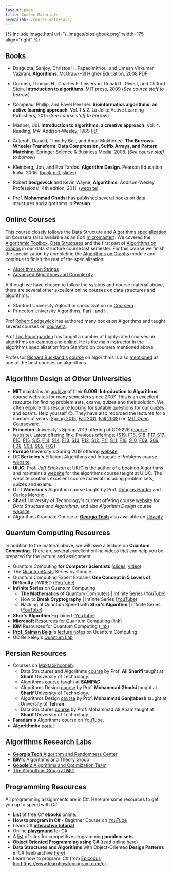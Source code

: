 ```yaml
---
layout: page
title: Course Materials
permalink: /course-materials/
---
```


{% include image.html url="/_images/bioalgbook.png" width=175 align="right" %}

## Books
* Dasgupta, Sanjoy, Christos H. Papadimitriou, and Umesh Virkumar Vazirani. **Algorithms**. McGraw-Hill Higher Education, 2008 <a href="http://algorithmics.lsi.upc.edu/docs/Dasgupta-Papadimitriou-Vazirani.pdf"> PDF </a>

* Cormen, Thomas H., Charles E. Leiserson, Ronald L. Rivest, and Clifford Stein. **Introduction to algorithms**. MIT press, 2009 (*See course staff to borrow*)

* Compeau, Phillip, and Pavel Pevzner. **Bioinformatics algorithms: an active learning approach**. Vol. 1 & 2. La Jolla: Active Learning Publishers, 2015 (*See course staff to borrow*)

* Manber, Udi. **Introduction to algorithms: a creative approach**. Vol. 4. Reading, MA: Addison-Wesley, 1989 <a href="https://doc.lagout.org/science/0_Computer%20Science/2_Algorithms/Introduction%20to%20Algorithms_%20A%20Creative%20Approach%20%5BManber%201989-01-11%5D.pdf">PDF</a>

* Adjeroh, Donald, Timothy Bell, and Amar Mukherjee. **The Burrows-Wheeler Transform: Data Compression, Suffix Arrays, and Pattern Matching**. Springer Science & Business Media, 2008. (*See course staff to borrow*)

* Kleinberg, Jon, and Eva Tardos. **Algorithm Design**. Pearson Education India, 2006. ([book pdf](http://www.cs.sjtu.edu.cn/~jiangli/teaching/CS222/files/materials/Algorithm%20Design.pdf), [slides](http://www.cs.princeton.edu/~wayne/kleinberg-tardos/pearson/))

* Robert **Sedgewick** and Kevin Wayne, **Algorithms**, Addison-Wesley Professional, 4th edition, 2011. ([website](https://algs4.cs.princeton.edu/home/))

* Prof. **[Mohammad Ghodsi](http://sharif.ir/~ghodsi)** has published [several](http://sharif.ir/~ghodsi/?page=books) books on data structures and algorithms in **Persian**.

## Online Courses

This course closely follows the Data Structure and Algorithms <a href="https://www.coursera.org/specializations/data-structures-algorithms">specialization</a> on Coursera (also available as an EdX <a href="https://www.edx.org/micromasters/ucsandiegox-algorithms-and-data-structures">micromaster</a>). We covered the <a href="https://www.coursera.org/learn/algorithmic-toolbox">Algorithmic Toolbox</a>, <a href="https://www.coursera.org/learn/data-structures">Data Structures</a> and the first part of <a href="https://www.coursera.org/learn/algorithms-on-graphs">Algorithms on Graphs</a> in our data structure course last semester. For this course we finish the specialization by completing the <a href="https://www.coursera.org/learn/algorithms-on-graphs">Algorithms on Graphs</a> module and continue to finish the rest of the specialization:

* <a href="https://www.coursera.org/learn/algorithms-on-strings">Algorithms on Strings</a>
* <a href="https://www.coursera.org/learn/advanced-algorithms-and-complexity">Advanced Algorithms and Complexity</a>

Although we have chosen to follow the sylabus and course material above, there are several other excellent online courses on data structures and algorithms:
* Stanford University Aglorithm specialization on [Coursera](https://www.coursera.org/specializations/algorithms).
* Princeton University Algorithms, [Part I](https://www.coursera.org/learn/algorithms-part1) and [II](https://www.coursera.org/learn/algorithms-part2).

Prof [Robert Sedgewick](https://www.cs.princeton.edu/~rs/) has authored many books on Algorithms and taught several courses on [coursera](https://www.coursera.org/instructor/~250165).  

Prof [Tim Roughgarden](http://timroughgarden.org/) has taught a number of highly rated courses on algorithms [on-campus](http://timroughgarden.org/teaching.html) and [online](http://timroughgarden.org/videos.html). He is the main instructor in the algorithms specialization from Stanford on coursera mentioned above.

Professor [Richard Buckland's](https://www.cse.unsw.edu.au/~richardb/) [course](https://www.youtube.com/playlist?list=PLE621E25B3BF8B9D1) on algorithms is also [mentioned](https://www.quora.com/What-are-the-best-lecture-slides-for-data-structures-and-algorithms) as one of the best courses on algorithms.

## Algorithm Design at Other Universities

* **MIT** maintains an [archive](https://courses.csail.mit.edu/6.006/) of their **6.006: Introduction to Algorithms** course websites for many semesters since 2007. This is an excellent resource for finding problem sets, exams, quizes and their solution. We often explore this resource looking for suitable questions for our quizes and exams. Help yourself 😊. They have also recorded the lectures for a number of years ([Spring 2015](https://ocw.mit.edu/courses/electrical-engineering-and-computer-science/6-046j-design-and-analysis-of-algorithms-spring-2015/lecture-videos/), [Fall 2011](https://ocw.mit.edu/courses/electrical-engineering-and-computer-science/6-006-introduction-to-algorithms-fall-2011/lecture-videos/), [Fall 2005](https://ocw.mit.edu/courses/electrical-engineering-and-computer-science/6-046j-introduction-to-algorithms-sma-5503-fall-2005/video-lectures/)) on [MIT Open Courseware](https://ocw.mit.edu/index.htm).
* **Princeton** University's Spring 2019 offering of COS226 ([course website](http://www.cs.princeton.edu/courses/archive/spring19/cos226/)). Latest offering [link](http://www.princeton.edu/~cos226). Previous offerings: ([S19](http://www.cs.princeton.edu/courses/archive/spring19/cos226/), [F18](http://www.cs.princeton.edu/courses/archive/fall18/cos226/), [S18](http://www.cs.princeton.edu/courses/archive/spring18/cos226/), [F17](http://www.cs.princeton.edu/courses/archive/fall17/cos226/), [S17](http://www.cs.princeton.edu/courses/archive/spring17/cos226/), [F16](http://www.cs.princeton.edu/courses/archive/fall16/cos226/), [F15](http://www.cs.princeton.edu/courses/archive/fall15/cos226/), [S15](http://www.cs.princeton.edu/courses/archive/spring15/cos226/), [F14](http://www.cs.princeton.edu/courses/archive/fall14/cos226/), [S14](http://www.cs.princeton.edu/courses/archive/spring14/cos226/), [F13](http://www.cs.princeton.edu/courses/archive/fall13/cos226/), [S13](http://www.cs.princeton.edu/courses/archive/spring13/cos226/), [F12](http://www.cs.princeton.edu/courses/archive/fall12/cos226/), [S12](http://www.cs.princeton.edu/courses/archive/spring12/cos226/), [F11](http://www.cs.princeton.edu/courses/archive/fall11/cos226/), [S11](http://www.cs.princeton.edu/courses/archive/spring11/cos226/), [F10](http://www.cs.princeton.edu/courses/archive/fall10/cos226/), [S10](http://www.cs.princeton.edu/courses/archive/spring10/cos226/), [F09](http://www.cs.princeton.edu/courses/archive/fall09/cos226/), [S09](http://www.cs.princeton.edu/courses/archive/spring09/cos226/), [F08](http://www.cs.princeton.edu/courses/archive/fall08/cos226/), [S08](http://www.cs.princeton.edu/courses/archive/spring08/cos226/), [S05](http://www.cs.princeton.edu/courses/archive/spring05/cos226/), [F02](http://www.cs.princeton.edu/courses/archive/fall02/cos226/))
* **Purdue** University's Spring 2019 offering [website](https://www.cs.purdue.edu/homes/jblocki/courses/580_Spring19/).
* UC **Berkeley's** Efficient Algorithms and Intractable Problems course [website](https://cs170.org/).
* **UIUC**: Prof. *Jeff Erickson* at UIUC is the author of a [book](http://jeffe.cs.illinois.edu/teaching/algorithms/book/Algorithms-JeffE.pdf) on Algorithms and maintains a [website](http://jeffe.cs.illinois.edu/teaching/algorithms/) for the algorithms course taught at UIUC. The website contains excellent course material including problem sets, quizes and exams.
* U of **Waterloo's** Algorithm course taught by Prof. [Douglas Harder](https://ece.uwaterloo.ca/~dwharder/aads/) and [Carlos Moreno
](https://ece.uwaterloo.ca/~cmoreno/ece250/index.shtml).
* **Sharif** University of Technology's current offering course [website](http://ce.sharif.edu/~safarnejad/ce254/) for *Data Structure and Algorithms*, and also *Algorithm Design* course [website](http://ce.sharif.edu/courses/97-98/2/ce354-2/index.php).
* Algorithms Graduate Course at [**Georgia Tech**](https://gt-algorithms.com/) also available on [Udacity](https://www.udacity.com/course/introduction-to-graduate-algorithms--ud401)


## Quantum Computing Resources
In addition to the material above, we will have a lecture on **Quantum Computing**. There are several excellent online videos that can help you be prepared for the lecture and assignment.
* Quantum Computing **for Computer Scientists** (<a href="https://www.microsoft.com/en-us/research/uploads/prod/2018/05/40655.compressed.pdf">slides</a>, <a href="https://www.youtube.com/watch?v=F_Riqjdh2oM">video</a>)
* The <a href="https://www.youtube.com/playlist?list=PLQY2H8rRoyvwcpm6Nf-fL4sIYQUXtq3HR">QuantumCasts</a> Series by Google.
* Quantum Computing Expert Explains **One Concept in 5 Levels of Difficulty** | WIRED
(<a href="https://www.youtube.com/watch?v=OWJCfOvochA">YouTube</a>)
* **Infinite Series** on Quantum Computing
	* **The Mathematics** of Quantum Computers | Infinite Series (<a href="https://www.youtube.com/watch?v=IrbJYsep45E">YouTube</a>)
	* How to **Break Cryptography** | Infinite Series (<a href="https://www.youtube.com/watch?v=12Q3Mrh03Gk">YouTube</a>)
	* Hacking at Quantum Speed with **Shor's Algorithm** | Infinite Series (<a href="https://www.youtube.com/watch?v=wUwZZaI5u0c">YouTube</a>)
* **Shor's Algorithm** Explained ([YouTube](https://www.youtube.com/watch?v=lvTqbM5Dq4Q))
* **Microsoft** Resources for Quantum Computing (<a href="https://www.microsoft.com/en-us/quantum/">link</a>)
* **IBM** Resources for Quantum Computing (<a href="https://www.research.ibm.com/ibm-q/">link</a>)
* **<a href="http://math.ipm.ir/~beigi/">Prof. Salman Beigi</a>**'s [lecture notes](http://math.ipm.ir/~beigi/lecture_notes.html) on Quantum Computing.
* UC Berkeley's [Quantum Lab](https://berkeleyquantum.org/)

## Persian Resources

* Courses on [Maktabkhooneh](https://maktabkhooneh.org):
	* Data Structures and Algorithms [course](https://maktabkhooneh.org/course/376/) by Prof. **Ali Sharifi** taught at **Sharif** University of Technology.
	* Algorithms [course](https://maktabkhooneh.org/course/311/) taught at **[SAMPAD](http://sampad.medu.ir/)**.
	* Algorithms Design [course](https://maktabkhooneh.org/course/231/) by Prof. **Mohammad Ghodsi** taught at **Sharif** University of Technology.
	* Algorithms Design [course](https://maktabkhooneh.org/course/189/) by Prof. **Mohammad Ganjtabesh** taught at University of **Tehran**.
	* Data Structures [course](https://maktabkhooneh.org/course/118/) by Prof. Mohammad Ali Abam taught at **Sharif** University of Technology.
* **Faradars's** Algorithms course on [YouTube](https://www.youtube.com/playlist?list=PL0OiLinzHyytn3HP2kHVrNO3sitNwJ8Cw).
* **Algorithmha** [portal](http://www.algorithmha.ir/)

## Algorithms Research Labs
* [**Georgia Tech** Algorithm and Randomness Center](http://arc.gatech.edu/)
* [**IBM**'s Algorithms and Theory Group](https://researcher.watson.ibm.com/researcher/view_group.php?id=134)
* [**Google**'s Algorithms and Optimization Team](https://ai.google/research/teams/algorithms-optimization/)
* [The Algorithms Group at **MIT**](http://theory.csail.mit.edu/groups/algorithms.html)

## Programming Resources
All programming assignments are in C#. Here are some resources to get you up to speed with C#.
* **[List](https://github.com/EbookFoundation/free-programming-books/blob/master/free-programming-books.md#c-sharp)** of free C# **ebooks** online.
* **How to program in C#** - Beginner Course on [YouTube ](https://www.youtube.com/playlist?list=PLPV2KyIb3jR6ZkG8gZwJYSjnXxmfPAl51)
* Learn C# **[interactive tutorial ](http://www.learncs.org/)**
* Online **[playground](https://dotnetfiddle.net/)** for C#.
* A [list](https://github.com/EbookFoundation/free-programming-books/blob/master/problem-sets-competitive-programming.md) of sites for competitive programming **problem sets**.
* **Object Oriented Programming using C#** (read online [here](https://bookboon.com/premium/reader/object-oriented-programming-using-c-sharp))
* **Data Structures and Algorithms** with Object-Oriented **Design Patterns** in C# (web archive [here](https://web.archive.org/web/20161207142802/http://www.brpreiss.com/books/opus6/))
* Learn how to program: C# from [Epicodus Inc.]([)https://www.learnhowtoprogram.com/c)
